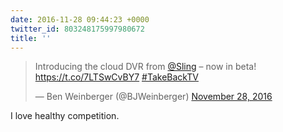 ```yaml
---
date: 2016-11-28 09:44:23 +0000
twitter_id: 803248175997980672
title: ''
---
```


<blockquote class="twitter-tweet"><p lang="en" dir="ltr">Introducing the cloud DVR from <a href="https://twitter.com/Sling?ref_src=twsrc%5Etfw">@Sling</a> – now in beta! <a href="https://t.co/7LTSwCvBY7">https://t.co/7LTSwCvBY7</a> <a href="https://twitter.com/hashtag/TakeBackTV?src=hash&amp;ref_src=twsrc%5Etfw">#TakeBackTV</a></p>&mdash; Ben Weinberger (@BJWeinberger) <a href="https://twitter.com/BJWeinberger/status/803243196167946240?ref_src=twsrc%5Etfw">November 28, 2016</a></blockquote>
<script async src="https://platform.twitter.com/widgets.js" charset="utf-8"></script>

I love healthy competition.
